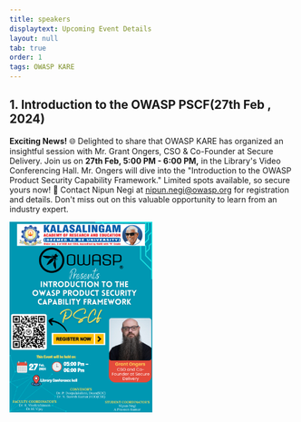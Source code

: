 ```yaml
---
title: speakers
displaytext: Upcoming Event Details 
layout: null
tab: true
order: 1
tags: OWASP KARE
---
```



## 1. Introduction to the OWASP PSCF(27th Feb , 2024) 
**Exciting News!** 🌐 Delighted to share that OWASP KARE has organized an insightful session with Mr. Grant Ongers, CSO & Co-Founder at Secure Delivery. 
Join us on **27th Feb, 5:00 PM - 6:00 PM,** in the Library's Video Conferencing Hall. Mr. Ongers will dive into the "Introduction to the OWASP Product Security Capability Framework." Limited spots available, so secure yours now! 🚀 Contact Nipun Negi at nipun.negi@owasp.org for registration and details. Don't miss out on this valuable opportunity to learn from an industry expert. 

<div style="display: flex; justify-content: space-between;">
  <img src="./assets/images/Grant sir.png" style="width: 50%; margin-right: 10%;">
</div>




